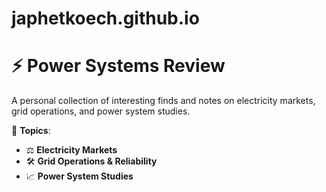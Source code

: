 # japhetkoech.github.io

# ⚡️ Power Systems Review

A personal collection of interesting finds and notes on electricity markets, grid operations, and power system studies.  

🚀 **Topics**:
- ⚖️ **Electricity Markets**
- 🛠️ **Grid Operations & Reliability**
- 📈 **Power System Studies**

